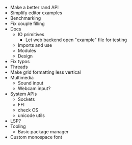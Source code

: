 - Make a better rand API
- Simplify editor examples
- Benchmarking
- Fix couple filling
- Docs
  - IO primitives
    - Let web backend open "example" file for testing
  - Imports and use
  - Modules
  - Design
- Fix typos
- Threads
- Make grid formatting less vertical
- Multimedia
  - Sound input
  - Webcam input?
- System APIs
  - Sockets
  - FFI
  - check OS
  - unicode utils
- LSP?
- Tooling
  - Basic package manager
- Custom monospace font
